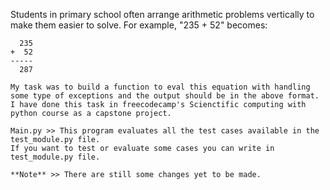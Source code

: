 Students in primary school often arrange arithmetic problems vertically to make them easier to solve. For example, "235 + 52" becomes:
```
  235
+  52
-----
  287

My task was to build a function to eval this equation with handling some type of exceptions and the output should be in the above format. 
I have done this task in freecodecamp's Scienctific computing with python course as a capstone project.

Main.py >> This program evaluates all the test cases available in the test_module.py file.
If you want to test or evaluate some cases you can write in test_module.py file.

**Note** >> There are still some changes yet to be made.
